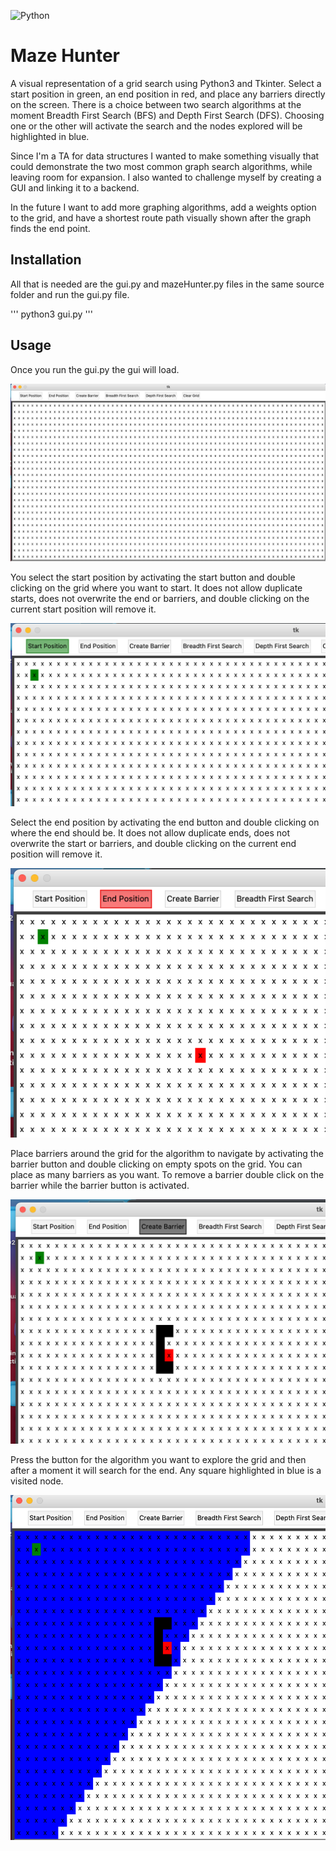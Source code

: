 ![Python](https://img.shields.io/badge/python-3670A0?style=for-the-badge&logo=python&logoColor=ffdd54)


# Maze Hunter

A visual representation of a grid search using Python3 and Tkinter. Select a start position in green, an end position in red, and place any barriers directly on the screen. There is a choice between two search algorithms at the moment Breadth First Search (BFS) and Depth First Search (DFS). Choosing one or the other will activate the search and the nodes explored will be highlighted in blue.

Since I'm a TA for data structures I wanted to make something visually that could demonstrate the two most common graph search algorithms, while leaving room for expansion. I also wanted to challenge myself by creating a GUI and linking it to a backend.

In the future I want to add more graphing algorithms, add a weights option to the grid, and have a shortest route path visually shown after the graph finds the end point.

## Installation

All that is needed are the gui.py and mazeHunter.py files in the same source folder and run the gui.py file.

'''
python3 gui.py
'''

## Usage

Once you run the gui.py the gui will load.

![Main Gui](./rdmeimgs/gui.png)


You select the start position by activating the start button and double clicking on the grid where you want to start. It does not allow duplicate starts, does not overwrite the end or barriers, and double clicking on the current start position will remove it.

![start](./rdmeimgs/start.png)

Select the end position by activating the end button and double clicking on where the end should be. It does not allow duplicate ends,
does not overwrite the start or barriers, and double clicking on the current end position will remove it.

![end](./rdmeimgs/end.png)

Place barriers around the grid for the algorithm to navigate by activating the barrier button and double clicking on empty spots on the grid. You can place as many barriers as you want. To remove a barrier double click on the barrier while the barrier button is activated.

![barrier](./rdmeimgs/barrier.png)

Press the button for the algorithm you want to explore the grid and then after a moment it will search for the end. Any square highlighted in blue is a visited node.

![bfs](./rdmeimgs/bfs.png)

